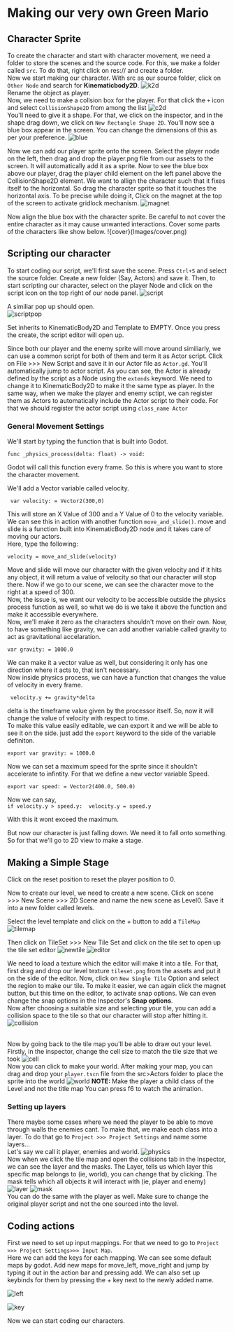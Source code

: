 # Making our very own Green Mario

## Character Sprite
To create the character and start with character movement, we need a folder to store the scenes and the source code. For this, we make a folder called ```src```.
To do that, right click on res:// and create a folder.
<br>
Now we start making our character. With src as our source folder, click on ```Other Node``` and search for <b>Kinematicbody2D</b>.
![k2d](Images/k2d.png)
<br>
Rename the object as player. 
<br>
Now, we need to make a collsion box for the player. For that click the ```+``` icon and select ```CollisionShape2D``` from among the list
![c2d](Images/c2d.png)<br>
You'll need to give it a shape. For that, we click on the inspector, and in the shape drag down, we click on ```New Rectangle Shape 2D```.
You'll now see a blue box appear in the screen. You can change the dimensions of this as per your preference.
![blue](Images/blue.png) <br>

Now we can add our player sprite onto the screen. Select the player node on the left, then drag and drop the player.png file from our assets to the screen. It will automatically add it as a sprite. Now to see the blue box above our player, drag the player child element on the left panel above the CollisionShape2D element.
We want to allign the character such that it fixes itself to the horizontal. So drag the character sprite so that it touches the horizontal axis. To be precise while doing it, Click on the magnet at the top of the screen to activate gridlock mechanism.
![magnet](Images/magnet.png)

Now align the blue box with the character sprite. Be careful to not cover the entire character as it may cause unwanted interactions. Cover some parts of the characters like show below.
!{cover}(Images/cover.png)

## Scripting our character
To start coding our script, we'll first save the scene. Press ```Ctrl+S``` and select the source folder. Create a new folder (Say, Actors) and save it.
Then, to start scripting our character, select on the player Node and click on the script icon on the top right of our node panel.
![script](Images/script.png)

A similiar pop up should open.<br>
![scriptpop](Images/scriptpop.png)

Set inherits to KinematicBody2D and Template to EMPTY. Once you press the create, the script editor will open up.

Since both our player and the enemy sprite will move around similiarly, we can use a common script for both of them and term it as Actor script.
Click on File >>> New Script and save it in our Actor file as ```Actor.gd```. You'll automatically jump to actor script.
As you can see, the Actor is already defined by the script as a Node using the ```extends``` keyword. We need to change it to KinematicBody2D to make it the same type as player. 
In the same way, when we make the player and enemy sctipt, we can register them as Actors to automatically include the Actor script to their code. For that we should register the actor script using ```class_name Actor```


### General Movement Settings
We'll start by typing the function that is built into Godot.

```func _physics_process(delta: float) -> void:```

Godot will call this function every frame. So this is where you want to store the character movement.

We'll add a Vector variable called velocity. 

``` var velocity: = Vector2(300,0)```

This will store an X Value of 300 and a Y Value of 0 to the velocity variable. We can see this in action with another function ```move_and_slide()```. move and slide is a function built into KinematicBody2D node and it takes care of moving our actors.<br>
Here, type the following:

```velocity = move_and_slide(velocity)```

Move and slide will move our character with the given velocity and if it hits any object, it will return a value of velocity so that our character will stop there.
Now if we go to our scene, we can see the character move to the right at a speed of 300. 
<br>
Now, the issue is, we want our velocity to be accessible outside the physics process function as well, so what we do is we take it above the function and make it accessible everywhere.
<br> Now, we'll make it zero as the characters shouldn't move on their own. Now, to have something like gravity, we can add another variable called gravity to act as gravitational accelaration.

```var gravity: = 1000.0```

We can make it a vector value as well, but considering it only has one direction where it acts to, that isn't necessary.
<br>
Now inside physics process, we can have a function that changes the value of velocity in every frame.

``` velocity.y += gravity*delta```

delta is the timeframe value given by the processor itself. So, now it will change the value of velocity with respect to time.
<br>
To make this value easily editable, we can export it and we will be able to see it on the side. just add the ```export``` keyword to the side of the variable definiton.

```export var gravity: = 1000.0```

Now we can set a maximum speed for the sprite since it shouldn't accelerate to infintity. For that we define a new vector variable Speed.

```export var speed: = Vector2(400.0, 500.0)```

Now we can say, 
<br>```if velocity.y > speed.y: 
velocity.y = speed.y```

With this it wont exceed the maximum.

But now our character is just falling down. We need it to fall onto something. So for that we'll go to 2D view to make a stage.

## Making a Simple Stage
Click on the reset position to reset the player position to 0.

Now to create our level, we need to create a new scene. Click on scene >>> New Scene >>> 2D Scene and name the new scene as Level0. Save it into a new folder called levels.

Select the level template and click on the + button to add a ```TileMap```
![tilemap](Images/tilemap.png)
<br>

Then click on TileSet >>> New Tile Set and click on the tile set to open up the tile set editor
![newtile](Images/newtile.png)
![editor](Images/editor.png)

We need to load a texture which the editor will make it into a tile.
For that, first drag and drop our level texture ```tileset.png``` from the assets and put it on the side of the editor. Now, click on ```New Single Tile``` Option and select the region to make our tile. To make it easier, we can again click the magnet button, but this time on the editor, to activate snap options. We can even change the snap options in the Inspector's <b> Snap options</b>.
<br> Now after choosing a suitable size and selecting your tile, you can add a collision space to the tile so that our character will stop after hitting it.
![collision](Images/collision.png)

<br> Now by going back to the tile map you'll be able to draw out your level. Firstly, in the inspector, change the cell size to match the tile size that we took
![cell](Images/cell.png)
<br>
Now you can click to make your world. After making your map, you can drag and drop your ```player.tscn``` file from the src>Actors folder to place the sprite into the world
![world](Images/world.png)
<b> NOTE: </b>Make the player a child class of the Level and not the title map
You can press f6 to watch the animation.


### Setting up layers

There maybe some cases where we need the player to be able to move through walls the enemies cant. To make that, we make each class into a layer. To do that go to ```Project >>> Project Settings``` and name some layers...
<br> Let's say we call it player, enemies and world.
![physics](Images/physics.png)
<br>
Now when we click the tile map and open the collisions tab in the Inspector, we can see the layer and the masks. The Layer, tells us which layer this specific map belongs to (ie, world), you can change that by clicking. The mask tells which all objects it will interact with (ie, player and enemy)
![layer](Images/layer.png)
![mask](Images/mask.png)
<br>
You can do the same with the player as well. Make sure to change the original player script and not the one sourced into the level.


## Coding actions
First we need to set up input mappings. For that we need to go to ```Project >>> Project Settings>>> Input Map```.<br>
Here we can add the keys for each mapping. We can see some default maps by godot. Add new maps for move_left, move_right and jump by typing it out in the action bar and pressing add. We can also set up keybinds for them by pressing the + key next to the newly added name.

![left](Images/left.png)

![key](Images/key.png)

Now we can start coding our characters.
